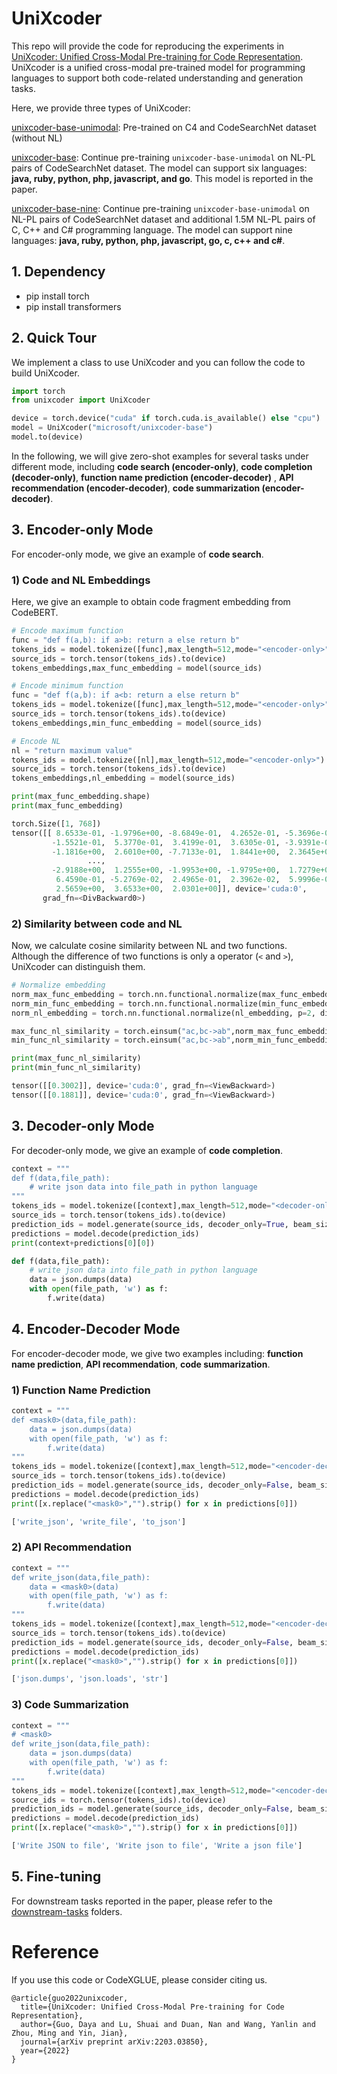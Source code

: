 # UniXcoder

This repo will provide the code for reproducing the experiments in [UniXcoder: Unified Cross-Modal Pre-training for Code Representation](https://arxiv.org/pdf/2203.03850.pdf). UniXcoder is a unified cross-modal pre-trained model for programming languages to support both code-related understanding and generation tasks. 

Here, we provide three types of UniXcoder:

[unixcoder-base-unimodal](https://huggingface.co/microsoft/unixcoder-base-unimodal): Pre-trained on C4 and CodeSearchNet dataset (without NL)

[unixcoder-base](https://huggingface.co/microsoft/unixcoder-base): Continue pre-training ```unixcoder-base-unimodal``` on NL-PL pairs of CodeSearchNet dataset. The model can support six languages: **java, ruby, python, php, javascript, and go**. This model is reported in the paper.

[unixcoder-base-nine](https://huggingface.co/microsoft/unixcoder-base-nine):  Continue pre-training ```unixcoder-base-unimodal``` on NL-PL pairs of CodeSearchNet dataset and additional 1.5M NL-PL pairs of C, C++ and C# programming language. The model can support nine languages: **java, ruby, python, php, javascript, go, c, c++ and c#**.

## 1. Dependency

- pip install torch
- pip install transformers

## 2. Quick Tour
We implement a class to use UniXcoder and you can follow the code to build UniXcoder.
```python
import torch
from unixcoder import UniXcoder

device = torch.device("cuda" if torch.cuda.is_available() else "cpu")
model = UniXcoder("microsoft/unixcoder-base")
model.to(device)
```

In the following, we will give zero-shot examples for several tasks under different mode, including **code search (encoder-only)**, **code completion (decoder-only)**, **function name prediction (encoder-decoder)** , **API recommendation (encoder-decoder)**, **code summarization (encoder-decoder)**.

## 3. Encoder-only Mode

For encoder-only mode, we give an example of **code search**.

### 1) Code and NL Embeddings

Here, we give an example to obtain code fragment embedding from CodeBERT.

```python
# Encode maximum function
func = "def f(a,b): if a>b: return a else return b"
tokens_ids = model.tokenize([func],max_length=512,mode="<encoder-only>")
source_ids = torch.tensor(tokens_ids).to(device)
tokens_embeddings,max_func_embedding = model(source_ids)

# Encode minimum function
func = "def f(a,b): if a<b: return a else return b"
tokens_ids = model.tokenize([func],max_length=512,mode="<encoder-only>")
source_ids = torch.tensor(tokens_ids).to(device)
tokens_embeddings,min_func_embedding = model(source_ids)

# Encode NL
nl = "return maximum value"
tokens_ids = model.tokenize([nl],max_length=512,mode="<encoder-only>")
source_ids = torch.tensor(tokens_ids).to(device)
tokens_embeddings,nl_embedding = model(source_ids)

print(max_func_embedding.shape)
print(max_func_embedding)
```

```python
torch.Size([1, 768])
tensor([[ 8.6533e-01, -1.9796e+00, -8.6849e-01,  4.2652e-01, -5.3696e-01,
         -1.5521e-01,  5.3770e-01,  3.4199e-01,  3.6305e-01, -3.9391e-01,
         -1.1816e+00,  2.6010e+00, -7.7133e-01,  1.8441e+00,  2.3645e+00,
				 ...,
         -2.9188e+00,  1.2555e+00, -1.9953e+00, -1.9795e+00,  1.7279e+00,
          6.4590e-01, -5.2769e-02,  2.4965e-01,  2.3962e-02,  5.9996e-02,
          2.5659e+00,  3.6533e+00,  2.0301e+00]], device='cuda:0',
       grad_fn=<DivBackward0>)
```

### 2) Similarity between code and NL

Now, we calculate cosine similarity between NL and two functions. Although the difference of two functions is only a operator (```<``` and ```>```), UniXcoder can distinguish them.

```python
# Normalize embedding
norm_max_func_embedding = torch.nn.functional.normalize(max_func_embedding, p=2, dim=1)
norm_min_func_embedding = torch.nn.functional.normalize(min_func_embedding, p=2, dim=1)
norm_nl_embedding = torch.nn.functional.normalize(nl_embedding, p=2, dim=1)

max_func_nl_similarity = torch.einsum("ac,bc->ab",norm_max_func_embedding,norm_nl_embedding)
min_func_nl_similarity = torch.einsum("ac,bc->ab",norm_min_func_embedding,norm_nl_embedding)

print(max_func_nl_similarity)
print(min_func_nl_similarity)
```

```python
tensor([[0.3002]], device='cuda:0', grad_fn=<ViewBackward>)
tensor([[0.1881]], device='cuda:0', grad_fn=<ViewBackward>)
```

## 3. Decoder-only Mode

For decoder-only mode, we give an example of **code completion**.

```python
context = """
def f(data,file_path):
    # write json data into file_path in python language
"""
tokens_ids = model.tokenize([context],max_length=512,mode="<decoder-only>")
source_ids = torch.tensor(tokens_ids).to(device)
prediction_ids = model.generate(source_ids, decoder_only=True, beam_size=3, max_length=128)
predictions = model.decode(prediction_ids)
print(context+predictions[0][0])
```

```python
def f(data,file_path):
    # write json data into file_path in python language
    data = json.dumps(data)
    with open(file_path, 'w') as f:
        f.write(data)
```

## 4. Encoder-Decoder Mode

For encoder-decoder mode, we give two examples including: **function name prediction**, **API recommendation**, **code summarization**.

### 1) **Function Name Prediction**

```python
context = """
def <mask0>(data,file_path):
    data = json.dumps(data)
    with open(file_path, 'w') as f:
        f.write(data)
"""
tokens_ids = model.tokenize([context],max_length=512,mode="<encoder-decoder>")
source_ids = torch.tensor(tokens_ids).to(device)
prediction_ids = model.generate(source_ids, decoder_only=False, beam_size=3, max_length=128)
predictions = model.decode(prediction_ids)
print([x.replace("<mask0>","").strip() for x in predictions[0]])
```

```python
['write_json', 'write_file', 'to_json']
```

### 2) API Recommendation

```python
context = """
def write_json(data,file_path):
    data = <mask0>(data)
    with open(file_path, 'w') as f:
        f.write(data)
"""
tokens_ids = model.tokenize([context],max_length=512,mode="<encoder-decoder>")
source_ids = torch.tensor(tokens_ids).to(device)
prediction_ids = model.generate(source_ids, decoder_only=False, beam_size=3, max_length=128)
predictions = model.decode(prediction_ids)
print([x.replace("<mask0>","").strip() for x in predictions[0]])
```

```python
['json.dumps', 'json.loads', 'str']
```

### 3) Code Summarization

```python
context = """
# <mask0>
def write_json(data,file_path):
    data = json.dumps(data)
    with open(file_path, 'w') as f:
        f.write(data)
"""
tokens_ids = model.tokenize([context],max_length=512,mode="<encoder-decoder>")
source_ids = torch.tensor(tokens_ids).to(device)
prediction_ids = model.generate(source_ids, decoder_only=False, beam_size=3, max_length=128)
predictions = model.decode(prediction_ids)
print([x.replace("<mask0>","").strip() for x in predictions[0]])
```

```python
['Write JSON to file', 'Write json to file', 'Write a json file']
```

## 5.  Fine-tuning

For downstream tasks reported in the paper, please refer to the [downstream-tasks](https://github.com/guoday/CodeBERT/tree/master/UniXcoder/downstream-tasks) folders.



# Reference
If you use this code or CodeXGLUE, please consider citing us.

<pre><code>@article{guo2022unixcoder,
  title={UniXcoder: Unified Cross-Modal Pre-training for Code Representation},
  author={Guo, Daya and Lu, Shuai and Duan, Nan and Wang, Yanlin and Zhou, Ming and Yin, Jian},
  journal={arXiv preprint arXiv:2203.03850},
  year={2022}
}</code></pre>



